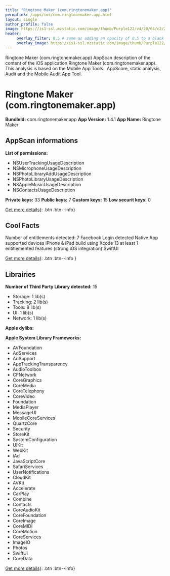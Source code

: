 ```yaml
---
title: "Ringtone Maker (com.ringtonemaker.app)"
permalink: /apps/ios/com.ringtonemaker.app.html
layout: single
author_profile: false
image: https://is1-ssl.mzstatic.com/image/thumb/Purple122/v4/20/64/c2/2064c2a7-9cce-395c-9d1b-dffed8c35092/design98-1-1x_U007emarketing-0-7-0-85-220.png/512x512bb.jpg
header: 
     overlay_filter: 0.5 # same as adding an opacity of 0.5 to a black background
     overlay_image: https://is1-ssl.mzstatic.com/image/thumb/Purple122/v4/20/64/c2/2064c2a7-9cce-395c-9d1b-dffed8c35092/design98-1-1x_U007emarketing-0-7-0-85-220.png/512x512bb.jpg
---
```

Ringtone Maker (com.ringtonemaker.app) AppScan description of the content of the iOS application Ringtone Maker (com.ringtonemaker.app). This analysis is based on the Mobile App Tools : AppScore, static analysis, Audit and the Mobile Audit App Tool.

# Ringtone Maker (com.ringtonemaker.app)

**BundleId:** com.ringtonemaker.app
**App Version:** 1.4.1
**App Name:** Ringtone Maker


## AppScan informations 

**List of permissions:** 
- NSUserTrackingUsageDescription
- NSMicrophoneUsageDescription
- NSPhotoLibraryAddUsageDescription
- NSPhotoLibraryUsageDescription
- NSAppleMusicUsageDescription
- NSContactsUsageDescription
  
  
**Private keys:** 33
**Public keys:** 7
**Custom keys:** 15
**Low securit keys:** 0
  
[Get more details](/pricing.html){: .btn .btn--info}

## Cool Facts

Number of entitlements detected: 7
Facebook Login detected
Native App
supported devices iPhone & iPad
build using Xcode 13
at least 1 entitlemented features (strong iOS integration)
SwiftUI
  
[Get more details](/pricing.html){: .btn .btn--info }

## Librairies 
**Number of Third Party Library detected:** 15
- Storage: 1 lib(s)
- Tracking: 2 lib(s)
- Tools: 8 lib(s)
- UI: 1 lib(s)
- Network: 1 lib(s)


**Apple dylibs:**


**Apple System Library Frameworks:**
- AVFoundation
- AdServices
- AdSupport
- AppTrackingTransparency
- AudioToolbox
- CFNetwork
- CoreGraphics
- CoreMedia
- CoreTelephony
- CoreVideo
- Foundation
- MediaPlayer
- MessageUI
- MobileCoreServices
- QuartzCore
- Security
- StoreKit
- SystemConfiguration
- UIKit
- WebKit
- iAd
- JavaScriptCore
- SafariServices
- UserNotifications
- CloudKit
- AVKit
- Accelerate
- CarPlay
- Combine
- Contacts
- CoreAudioKit
- CoreFoundation
- CoreImage
- CoreMIDI
- CoreMotion
- CoreServices
- ImageIO
- Photos
- SwiftUI
- CoreData


  
[Get more details](/pricing.html){: .btn .btn--info}

